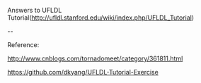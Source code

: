 
Answers to UFLDL Tutorial(http://ufldl.stanford.edu/wiki/index.php/UFLDL_Tutorial)

--

Reference:

http://www.cnblogs.com/tornadomeet/category/361811.html

https://github.com/dkyang/UFLDL-Tutorial-Exercise

